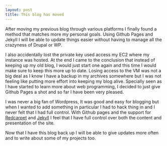 ```yaml
---
layout: post
title: This blog has moved
---
```


After moving my previous blog through various platforms I finally found a method that matches more my personal goals. Using Github Pages and Jekyll I will be able to update things easier without having to manage all the crazyness of Drupal or WP.

I also accidentally lost the private key used access my EC2 where my instance was hosted. At the end I came to the conclusion that instead of keeping up my old blog, I would just start one again and this time I would make sure to keep this more up to date. 
Losing access to the VM was not a big deal as I know I have a backup in my archives somewhere but I was not feeling like putting more effort into keeping my blog alive. Specially seen as I have started to learn more about web programming, I decided to just give Github Pages a shot and so far I have been very pleased. 

I was never a big fan of Wordpress, It was good and easy for blogging but when I wanted to add something in particular I had to hack thing in and I never felt that I had full control. With Github pages and the support for <a href="https://github.com/vmg/redcarpet">Redcarpet</a> and <a href="http://jekyllrb.com/">Jekyll</a> I feel that I have full control over both the content and presentation of the site.

Now that I have this blog back up I will be able to give updates more often and to write about some of my projects too.
